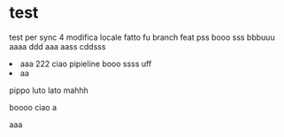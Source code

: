 # test
test per sync
4 modifica locale
fatto fu branch feat
pss
booo
sss
bbbuuu
aaaa
ddd
aaa
aass
cddsss

<LI> aaa
222
ciao pipieline
booo
ssss
uff
<li>aa

pippo
luto lato
mahhh

boooo ciao
a

aaa
